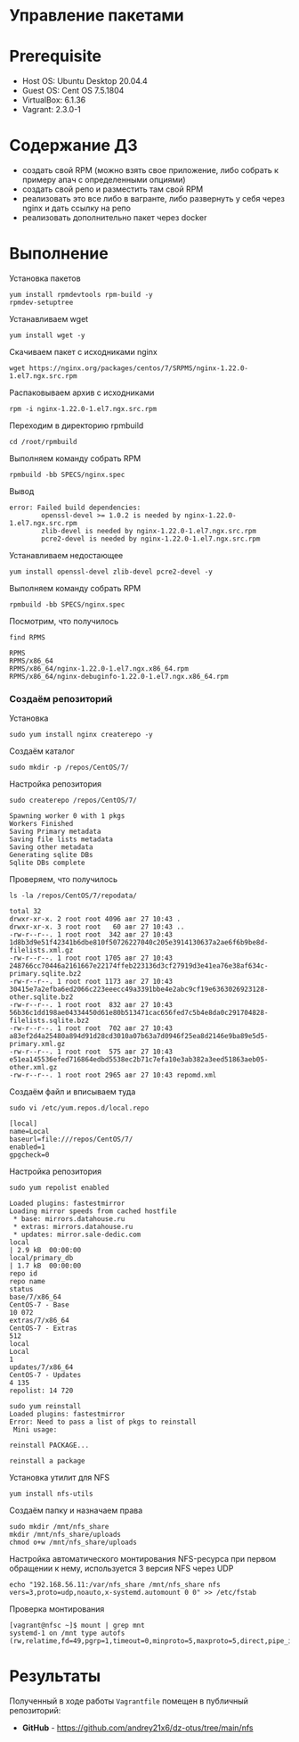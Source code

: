 # Управление пакетами

# **Prerequisite**
- Host OS: Ubuntu Desktop 20.04.4
- Guest OS: Cent OS 7.5.1804
- VirtualBox: 6.1.36
- Vagrant: 2.3.0-1

# **Содержание ДЗ**

* создать свой RPM (можно взять свое приложение, либо собрать к примеру апач с определенными опциями)
* создать свой репо и разместить там свой RPM
* реализовать это все либо в вагранте, либо развернуть у себя через nginx и дать ссылку на репо
* реализовать дополнительно пакет через docker

# **Выполнение**


Установка пакетов
```
yum install rpmdevtools rpm-build -y
rpmdev-setuptree
```

Устанавливаем wget
```
yum install wget -y
```

Скачиваем пакет с исходниками nginx
```
wget https://nginx.org/packages/centos/7/SRPMS/nginx-1.22.0-1.el7.ngx.src.rpm
```

Распаковываем архив с исходниками
```
rpm -i nginx-1.22.0-1.el7.ngx.src.rpm
```

Переходим в директорию rpmbuild
```
cd /root/rpmbuild
```

Выполняем команду собрать RPM
```
rpmbuild -bb SPECS/nginx.spec
```

Вывод
```
error: Failed build dependencies:
        openssl-devel >= 1.0.2 is needed by nginx-1.22.0-1.el7.ngx.src.rpm
        zlib-devel is needed by nginx-1.22.0-1.el7.ngx.src.rpm
        pcre2-devel is needed by nginx-1.22.0-1.el7.ngx.src.rpm
```

Устанавливаем недостающее
```
yum install openssl-devel zlib-devel pcre2-devel -y
```

Выполняем команду собрать RPM
```
rpmbuild -bb SPECS/nginx.spec
```

Посмотрим, что получилось
```
find RPMS

RPMS
RPMS/x86_64
RPMS/x86_64/nginx-1.22.0-1.el7.ngx.x86_64.rpm
RPMS/x86_64/nginx-debuginfo-1.22.0-1.el7.ngx.x86_64.rpm
```

### Создаём репозиторий

Установка

```
sudo yum install nginx createrepo -y
```

Создаём каталог

```
sudo mkdir -p /repos/CentOS/7/
```

Настройка репозитория

```
sudo createrepo /repos/CentOS/7/

Spawning worker 0 with 1 pkgs
Workers Finished
Saving Primary metadata
Saving file lists metadata
Saving other metadata
Generating sqlite DBs
Sqlite DBs complete
```

Проверяем, что получилось

```
ls -la /repos/CentOS/7/repodata/

total 32
drwxr-xr-x. 2 root root 4096 авг 27 10:43 .
drwxr-xr-x. 3 root root   60 авг 27 10:43 ..
-rw-r--r--. 1 root root  342 авг 27 10:43 1d8b3d9e51f42341b6dbe810f50726227040c205e3914130637a2ae6f6b9be8d-filelists.xml.gz
-rw-r--r--. 1 root root 1705 авг 27 10:43 248766cc70446a2161667e22174ffeb223136d3cf27919d3e41ea76e38af634c-primary.sqlite.bz2
-rw-r--r--. 1 root root 1173 авг 27 10:43 30415e7a2efba6ed2066c223eeecc49a3391bbe4e2abc9cf19e6363026923128-other.sqlite.bz2
-rw-r--r--. 1 root root  832 авг 27 10:43 56b36c1dd198ae04334450d61e80b513471cac656fed7c5b4e8da0c291704828-filelists.sqlite.bz2
-rw-r--r--. 1 root root  702 авг 27 10:43 a83ef2d4a25480a894d91d28cd3010a07b63a7d0946f25ea8d2146e9ba89e5d5-primary.xml.gz
-rw-r--r--. 1 root root  575 авг 27 10:43 e51ea145536efed716864edbd5538ec2b71c7efa10e3ab382a3eed51863aeb05-other.xml.gz
-rw-r--r--. 1 root root 2965 авг 27 10:43 repomd.xml
```

Создаём файл и вписываем туда

```
sudo vi /etc/yum.repos.d/local.repo

[local]
name=Local
baseurl=file:///repos/CentOS/7/
enabled=1
gpgcheck=0
```

Настройка репозитория

```
sudo yum repolist enabled

Loaded plugins: fastestmirror
Loading mirror speeds from cached hostfile
 * base: mirrors.datahouse.ru
 * extras: mirrors.datahouse.ru
 * updates: mirror.sale-dedic.com
local                                                                                                                                             | 2.9 kB  00:00:00
local/primary_db                                                                                                                                  | 1.7 kB  00:00:00
repo id                                                                         repo name                                                                          status
base/7/x86_64                                                                   CentOS-7 - Base                                                                    10 072
extras/7/x86_64                                                                 CentOS-7 - Extras                                                                     512
local                                                                           Local                                                                                   1
updates/7/x86_64                                                                CentOS-7 - Updates                                                                  4 135
repolist: 14 720
```

```
sudo yum reinstall
Loaded plugins: fastestmirror
Error: Need to pass a list of pkgs to reinstall
 Mini usage:

reinstall PACKAGE...

reinstall a package
```


















Установка утилит для NFS
```
yum install nfs-utils
```

Создаём папку и назначаем права
```
sudo mkdir /mnt/nfs_share
mkdir /mnt/nfs_share/uploads
chmod o+w /mnt/nfs_share/uploads
```

Настройка автоматического монтирования NFS-ресурса при первом обращении к нему,
используется 3 версия NFS через UDP
```
echo "192.168.56.11:/var/nfs_share /mnt/nfs_share nfs vers=3,proto=udp,noauto,x-systemd.automount 0 0" >> /etc/fstab
```

Проверка монтирования
```
[vagrant@nfsc ~]$ mount | grep mnt
systemd-1 on /mnt type autofs (rw,relatime,fd=49,pgrp=1,timeout=0,minproto=5,maxproto=5,direct,pipe_ino=25331)
```

# **Результаты**

Полученный в ходе работы `Vagrantfile` помещен в публичный репозиторий:
- **GitHub** - https://github.com/andrey21x6/dz-otus/tree/main/nfs

